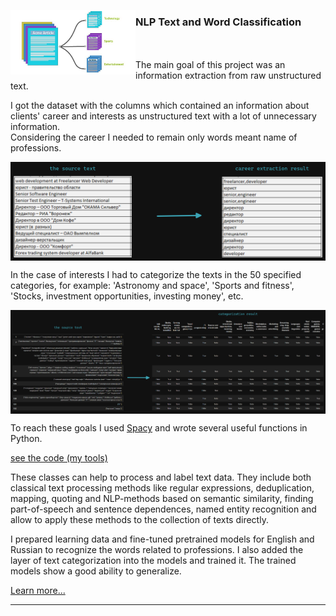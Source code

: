 <p>
  <img width=200" align='left' src="https://github.com/nik-kad/portfolio/blob/main/pictures/text_classification.jpg">
</p>

### NLP Text and Word Classification

<br>
<br>
The main goal of this project was an information extraction from raw unstructured text.

I got the dataset with the columns which contained an information about clients' career and interests as unstructured text with a lot of unnecessary information.  
Considering the career I needed to remain only words meant name of professions.

<p>
  <img align='center' src="https://github.com/nik-kad/portfolio/blob/main/pictures/career_extr_dark.png">
</p>

In the case of interests I had to categorize the texts in the 50 specified categories, for example: 'Astronomy and space', 'Sports and fitness', 'Stocks, investment opportunities, investing money', etc.

<p>
  <img align='center' src="https://github.com/nik-kad/portfolio/blob/main/pictures/textcat.png">
</p>

To reach these goals I used [Spacy](https://spacy.io/) and wrote several useful functions in Python.

[see the code (my tools)](https://github.com/nik-kad/portfolio/blob/main/WORK%20PROJECTS/career%26interests_extraction/nk_nlp1_3.py)

These classes can help to process and label text data. They include both classical text processing methods like regular expressions, deduplication, mapping, quoting and NLP-methods based on semantic similarity, finding part-of-speech and sentence dependences, named entity recognition and allow to apply these methods to the collection of texts directly.

I prepared learning data and fine-tuned pretrained models for English and Russian to recognize the words related to professions.
I also added the layer of text categorization into the models and trained it.
The trained models show a good ability to generalize.

[Learn more...](https://github.com/nik-kad/portfolio/blob/main/pictures/text_classification.jpg)

---

